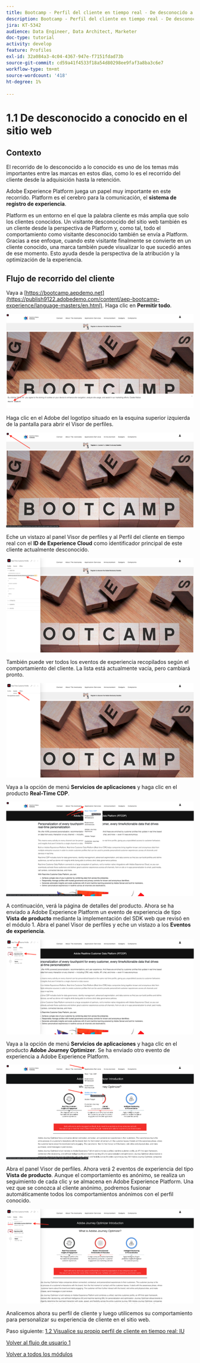 ```yaml
---
title: Bootcamp - Perfil del cliente en tiempo real - De desconocido a conocido en el sitio web
description: Bootcamp - Perfil del cliente en tiempo real - De desconocido a conocido en el sitio web
jira: KT-5342
audience: Data Engineer, Data Architect, Marketer
doc-type: tutorial
activity: develop
feature: Profiles
exl-id: 32a084a3-4c04-4367-947e-f7151fdad73b
source-git-commit: cd59a41f4533f18a54d80298ee9faf3a8ba3c6e7
workflow-type: tm+mt
source-wordcount: '418'
ht-degree: 1%

---
```


# 1.1 De desconocido a conocido en el sitio web

## Contexto

El recorrido de lo desconocido a lo conocido es uno de los temas más importantes entre las marcas en estos días, como lo es el recorrido del cliente desde la adquisición hasta la retención.

Adobe Experience Platform juega un papel muy importante en este recorrido. Platform es el cerebro para la comunicación, el **sistema de registro de experiencia**.

Platform es un entorno en el que la palabra cliente es más amplia que solo los clientes conocidos. Un visitante desconocido del sitio web también es un cliente desde la perspectiva de Platform y, como tal, todo el comportamiento como visitante desconocido también se envía a Platform. Gracias a ese enfoque, cuando este visitante finalmente se convierte en un cliente conocido, una marca también puede visualizar lo que sucedió antes de ese momento. Esto ayuda desde la perspectiva de la atribución y la optimización de la experiencia.

## Flujo de recorrido del cliente

Vaya a [https://bootcamp.aepdemo.net](https://publish9122.adobedemo.com/content/aep-bootcamp-experience/language-masters/en.html). Haga clic en **Permitir todo**.

![DSN](./images/web8.png)

Haga clic en el Adobe del logotipo situado en la esquina superior izquierda de la pantalla para abrir el Visor de perfiles.

![Demostración](./images/pv1.png)

Eche un vistazo al panel Visor de perfiles y al Perfil del cliente en tiempo real con el **ID de Experience Cloud** como identificador principal de este cliente actualmente desconocido.

![Demostración](./images/pv2.png)

También puede ver todos los eventos de experiencia recopilados según el comportamiento del cliente. La lista está actualmente vacía, pero cambiará pronto.

![Demostración](./images/pv3.png)

Vaya a la opción de menú **Servicios de aplicaciones** y haga clic en el producto **Real-Time CDP**.

![Demostración](./images/pv4.png)

A continuación, verá la página de detalles del producto. Ahora se ha enviado a Adobe Experience Platform un evento de experiencia de tipo **Vista de producto** mediante la implementación del SDK web que revisó en el módulo 1. Abra el panel Visor de perfiles y eche un vistazo a los **Eventos de experiencia**.

![Demostración](./images/pv5.png)

Vaya a la opción de menú **Servicios de aplicaciones** y haga clic en el producto **Adobe Journey Optimizer**. Se ha enviado otro evento de experiencia a Adobe Experience Platform.

![Demostración](./images/pv7.png)

Abra el panel Visor de perfiles. Ahora verá 2 eventos de experiencia del tipo **Vista de producto**. Aunque el comportamiento es anónimo, se realiza un seguimiento de cada clic y se almacena en Adobe Experience Platform. Una vez que se conozca al cliente anónimo, podremos fusionar automáticamente todos los comportamientos anónimos con el perfil conocido.

![Demostración](./images/pv8.png)

Analicemos ahora su perfil de cliente y luego utilicemos su comportamiento para personalizar su experiencia de cliente en el sitio web.

Paso siguiente: [1.2 Visualice su propio perfil de cliente en tiempo real: IU](./ex2.md)

[Volver al flujo de usuario 1](./uc1.md)

[Volver a todos los módulos](../../overview.md)
